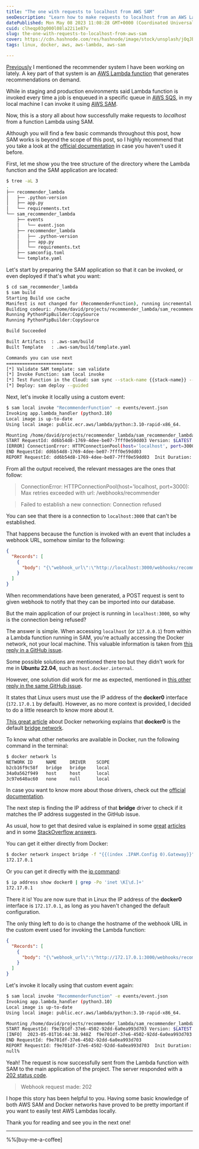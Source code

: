 ```yaml
---
title: "The one with requests to localhost from AWS SAM"
seoDescription: "Learn how to make requests to localhost from an AWS Lambda function using AWS SAM. Find solutions to connection errors when accessing Docker network."
datePublished: Mon May 08 2023 11:08:28 GMT+0000 (Coordinated Universal Time)
cuid: clheqp03g000l08la22i1e87v
slug: the-one-with-requests-to-localhost-from-aws-sam
cover: https://cdn.hashnode.com/res/hashnode/image/stock/unsplash/jOqJbvo1P9g/upload/55361318df08f7b1f5a538710b533f1d.jpeg
tags: linux, docker, aws, aws-lambda, aws-sam

---
```


[Previously](https://blog.davidmp.es/the-one-with-access-denied-to-aws-in-production) I mentioned the recommender system I have been working on lately. A key part of that system is an [AWS Lambda function](https://docs.aws.amazon.com/lambda/latest/dg/welcome.html) that generates recommendations on demand.

While in staging and production environments said Lambda function is invoked every time a job is enqueued in a specific queue in [AWS SQS](https://docs.aws.amazon.com/AWSSimpleQueueService/latest/SQSDeveloperGuide/welcome.html), in my local machine I can invoke it using [AWS SAM](https://docs.aws.amazon.com/serverless-application-model/latest/developerguide/what-is-sam.html).

Now, this is a story all about how successfully make requests to _localhost_ from a function Lambda using SAM.

Although you will find a few basic commands throughout this post, how SAM works is beyond the scope of this post, so I highly recommend that you take a look at the [official documentation](https://docs.aws.amazon.com/serverless-application-model/latest/developerguide/using-sam-cli.html) in case you haven't used it before.

First, let me show you the tree structure of the directory where the Lambda function and the SAM application are located:

```bash
$ tree -aL 3
.
├── recommender_lambda
│   ├── .python-version
│   ├── app.py
│   └── requirements.txt
└── sam_recommender_lambda
    ├── events
    │   └── event.json
    ├── recommender_lambda
    │   ├── .python-version
    │   ├── app.py
    │   └── requirements.txt
    ├── samconfig.toml
    └── template.yaml
```

Let's start by preparing the SAM application so that it can be invoked, or even deployed if that's what you want:

```bash
$ cd sam_recommender_lambda
$ sam build
Starting Build use cache
Manifest is not changed for (RecommenderFunction), running incremental build
Building codeuri: /home/david/projects/recommender_lambda/sam_recommender_lambda/recommender_lambda runtime: python3.10 metadata: {} architecture: x86_64 functions: RecommenderFunction
Running PythonPipBuilder:CopySource
Running PythonPipBuilder:CopySource

Build Succeeded

Built Artifacts  : .aws-sam/build
Built Template   : .aws-sam/build/template.yaml

Commands you can use next
=========================
[*] Validate SAM template: sam validate
[*] Invoke Function: sam local invoke
[*] Test Function in the Cloud: sam sync --stack-name {{stack-name}} --watch
[*] Deploy: sam deploy --guided
```

Next, let's invoke it locally using a custom event:

```bash
$ sam local invoke "RecommenderFunction" -e events/event.json
Invoking app.lambda_handler (python3.10)
Local image is up-to-date
Using local image: public.ecr.aws/lambda/python:3.10-rapid-x86_64.

Mounting /home/david/projects/recommender_lambda/sam_recommender_lambda/.aws-sam/build/RecommenderFunction as /var/task:ro,delegated, inside runtime container
START RequestId: dd6b54d8-1769-4dee-be07-7fff0e59dd03 Version: $LATEST
[ERROR] ConnectionError: HTTPConnectionPool(host='localhost', port=3000): Max retries exceeded with url: /webhooks/recommender (Caused by NewConnectionError('<urllib3.connection.HTTPConnection object at 0x7fc17f772bf0>: Failed to establish a new connection: [Errno 111] Connection refused'))
END RequestId: dd6b54d8-1769-4dee-be07-7fff0e59dd03
REPORT RequestId: dd6b54d8-1769-4dee-be07-7fff0e59dd03  Init Duration: 0.16 ms  Duration: 12835.90 ms Billed Duration: 12836 ms Memory Size: 1024 MB  Max Memory Used: 1024 MB
```

From all the output received, the relevant messages are the ones that follow:

> ConnectionError: HTTPConnectionPool(host='localhost, port=3000): Max retries exceeded with url: /webhooks/recommender

> Failed to establish a new connection: Connection refused

You can see that there is a connection to `localhost:3000` that can't be established.

That happens because the function is invoked with an event that includes a webhook URL, somehow similar to the following:

```json
{
  "Records": [
    {
      "body": "{\"webhook_url\":\"http://localhost:3000/webhooks/recommender\", ...}"
    }
  ]
}
```

When recommendations have been generated, a POST request is sent to given webhook to notify that they can be imported into our database.

But the main application of our project is running in `localhost:3000`, so why is the connection being refused?

The answer is simple. When accessing `localhost` (or `127.0.0.1`) from within a Lambda function running in SAM, you're actually accessing the Docker network, not your local machine. This valuable information is taken from [this reply in a GitHub issue](https://github.com/aws/aws-sam-cli/issues/260#issuecomment-357508720).

Some possible solutions are mentioned there too but they didn't work for me in **Ubuntu 22.04**, such as `host.docker.internal`.

However, one solution did work for me as expected, mentioned in [this other reply in the same GitHub issue](https://github.com/aws/aws-sam-cli/issues/260#issuecomment-749765208).

It states that Linux users must use the IP address of the **docker0** interface (`172.17.0.1` by default). However, as no more context is provided, I decided to do a little research to know more about it.

[This great article](https://collabnix.com/a-beginners-guide-to-docker-networking#what-is-docker0-in-terms-of-docker-networking) about Docker networking explains that **docker0** is the default [bridge network](https://docs.docker.com/network/bridge/).

To know what other networks are available in Docker, run the following command in the terminal:

```bash
$ docker network ls
NETWORK ID     NAME     DRIVER    SCOPE
b2cb16f9c58f   bridge   bridge    local
34a0a562f949   host     host      local
3c97e640ac60   none     null      local
```

In case you want to know more about those drivers, check out the [official documentation](https://docs.docker.com/network/#network-drivers).

The next step is finding the IP address of that **bridge** driver to check if it matches the IP address suggested in the GitHub issue.

As usual, how to get that desired value is explained in some [great](https://linuxhandbook.com/get-container-ip/) [articles](https://www.freecodecamp.org/news/how-to-get-a-docker-container-ip-address-explained-with-examples/) and in some [StackOverflow answers](https://stackoverflow.com/a/55224655/1477964).

You can get it either directly from Docker:

```bash
$ docker network inspect bridge -f "{{(index .IPAM.Config 0).Gateway}}"
172.17.0.1
```

Or you can get it directly with the [ip command](https://ubuntu.com/blog/if-youre-still-using-ifconfig-youre-living-in-the-past):

```bash
$ ip address show docker0 | grep -Po 'inet \K[\d.]+'
172.17.0.1
```

There it is! You are now sure that in Linux the IP address of the **docker0** interface is `172.17.0.1`, as long as you haven't changed the default configuration.

The only thing left to do is to change the hostname of the webhook URL in the custom event used for invoking the Lambda function:

```json
{
  "Records": [
    {
      "body": "{\"webhook_url\":\"http://172.17.0.1:3000/webhooks/recommender\", ...}"
    }
  ]
}
```

Let's invoke it locally using that custom event again:

```bash
$ sam local invoke "RecommenderFunction" -e events/event.json
Invoking app.lambda_handler (python3.10)
Local image is up-to-date
Using local image: public.ecr.aws/lambda/python:3.10-rapid-x86_64.

Mounting /home/david/projects/recommender_lambda/sam_recommender_lambda/.aws-sam/build/RecommenderFunction as /var/task:ro,delegated, inside runtime container
START RequestId: f9e701df-37e6-4502-92dd-6a0ea993d703 Version: $LATEST
[INFO]  2023-05-01T16:44:38.948Z  f9e701df-37e6-4502-92dd-6a0ea993d703  Webhook request made: 202
END RequestId: f9e701df-37e6-4502-92dd-6a0ea993d703
REPORT RequestId: f9e701df-37e6-4502-92dd-6a0ea993d703  Init Duration: 0.16 ms  Duration: 12929.60 ms Billed Duration: 12930 ms Memory Size: 1024 MB  Max Memory Used: 1024 MB
null%
```

Yeah! The request is now successfully sent from the Lambda function with SAM to the main application of the project. The server responded with a [202 status code](https://developer.mozilla.org/en-US/docs/Web/HTTP/Status/202).

> Webhook request made: 202

I hope this story has been helpful to you. Having some basic knowledge of both AWS SAM and Docker networks have proved to be pretty important if you want to easily test AWS Lambdas locally.

Thank you for reading and see you in the next one!

---

%%[buy-me-a-coffee]